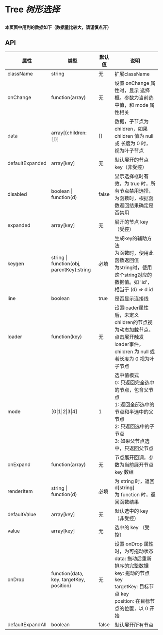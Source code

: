 # Tree *树形选择*

## 

#### 本页面中用到的数据如下（数据量比较大，请谨慎点开）
<example name="data" />

<example />

## API

| 属性 | 类型 | 默认值 | 说明 |
| --- | --- | --- | --- |
| className | string | 无 | 扩展className |
| onChange | function(array) | 无 | 设置 onChange 属性时，显示 选择框。参数为当前选中值，和 mode 属性相关 |
| data | array[{children:[]}] | [] | 数据，子节点为children，如果 children 值为 null 或 长度为 0 时，视为叶子节点 |
| defaultExpanded | array\[key] | 无 | 默认展开的节点 key（非受控） |
| disabled | boolean \| function(d) | false | 显示选择框时有效，为 true 时，所有节点禁用选择，为函数时，根据函数返回结果确定是否禁用 |
| expanded | array\[key] | 无 | 展开的节点 key （受控） |
| keygen | string \| function(obj, parentKey):string | 必填 | 生成key的辅助方法<br />为函数时，使用此函数返回值<br />为string时，使用这个string对应的数据值。如 'id'，相当于 (d) => d.id |
| line | boolean | true | 是否显示连接线 |
| loader | function(key) | 无 | 设置loader属性后，未定义children的节点视为动态加载节点，点击展开触发 loader事件，children 为 null 或者长度为 0 视为叶子节点 |
| mode | \[0\|1\|2\|3\|4] | 1 | 选中值模式<br />0: 只返回完全选中的节点，包含父节点<br />1: 返回全部选中的节点和半选中的父节点<br />2: 只返回选中的子节点<br />3: 如果父节点选中，只返回父节点 |
| onExpand | function(array) | 无 | 节点展开回调，参数为当前展开节点 key 数组 |
| renderItem | string \| function(d) | 必填 | 为 string 时，返回 d\[string]<br />为 function 时，返回函数结果 |
| defaultValue | array\[key] | 无 | 默认选中的 key （非受控） | 
| value | array\[key] | 无 | 选中的 key （受控） | 
| onDrop | function(data, key, targetKey, position) | 无 | 设置 onDrop 属性时，为可拖动状态<br />data: 拖动后重新排序的完整数据<br />key: 拖动的节点key<br />targetKey: 目标节点 key<br />position: 在目标节点的位置，以 0 开始 | 
| defaultExpandAll | boolean | false | 默认展开所有节点 | 
